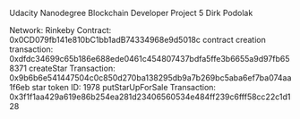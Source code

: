 Udacity Nanodegree Blockchain Developer
Project 5
Dirk Podolak

Network:                        Rinkeby
Contract:                       0x0CD079fb141e810bC1bb1adB74334968e9d5018c
contract creation transaction:  0xdfdc34699c65b186e688ede0461c454807437bdfa5ffe3b6655a9d97fb658371
createStar Transaction:         0x9b6b6e541447504c0c850d270ba138295db9a7b269bc5aba6ef7ba074aa1f6eb
star token ID:                  1978
putStarUpForSale Transaction:   0x3f1f1aa429a619e86b254ea281d23406560534e484ff239c6fff58cc22c1d128


